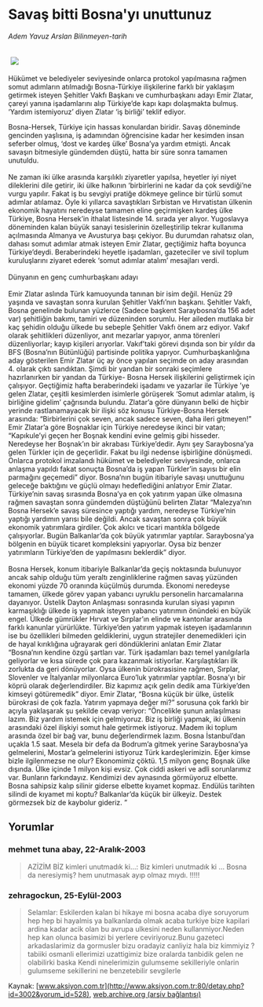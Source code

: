 # Savaş bitti Bosna'yı unuttunuz

*Adem Yavuz Arslan Bilinmeyen-tarih*

<div>
 <font>
  <img border="0" height="1" src="/web/20040310102601im_/http://www.aksiyon.com.tr/images/blank.gif"/>
 </font>
 <font class="content">
  <p>
   <img border="0" hspace="5" src="http://web.archive.org/web/20040310102601im_/http://www.aksiyon.com.tr/resim/459/28.jpg" vspace="5"/>
  </p>
 </font>
 <font class="content">
  Hükümet ve belediyeler seviyesinde onlarca protokol yapılmasına rağmen somut adımların atılmadığı Bosna-Türkiye ilişkilerine farklı bir yaklaşım getirmek isteyen Şehitler Vakfı Başkanı ve cumhurbaşkanı adayı Emir Zlatar, çareyi yanına işadamlarını alıp Türkiye’de kapı kapı dolaşmakta bulmuş. ‘Yardım istemiyoruz’ diyen Zlatar ‘iş birliği’ teklif ediyor.
 </font>
 <p>
  <font class="content">
   Bosna-Hersek, Türkiye için hassas konulardan biridir. Savaş döneminde gencinden yaşlısına, iş adamından öğrencisine kadar her kesimden insan seferber olmuş, ‘dost ve kardeş ülke’ Bosna’ya yardım etmişti. Ancak savaşın bitmesiyle gündemden düştü, hatta bir süre sonra tamamen unutuldu.
   <br/>
   <br/>
   Ne zaman iki ülke arasında karşılıklı ziyaretler yapılsa, heyetler iyi niyet dileklerini dile getirir, iki ülke halkının ‘birbirlerini ne kadar da çok sevdiği’ne vurgu yapılır. Fakat iş bu sevgiyi pratiğe dökmeye gelince bir türlü somut adımlar atılamaz. Öyle ki yıllarca savaştıkları Sırbistan ve Hırvatistan ülkenin ekonomik hayatını neredeyse tamamen eline geçirmişken kardeş ülke Türkiye, Bosna Hersek’in ithalat listesinde 14. sırada yer alıyor. Yugoslavya döneminden kalan büyük sanayi tesislerinin özelleştirilip tekrar kullanıma açılmasında  Almanya ve Avusturya başı çekiyor. Bu durumdan rahatsız olan, dahası somut adımlar atmak isteyen Emir Zlatar, geçtiğimiz hafta boyunca Türkiye’deydi. Beraberindeki heyetle işadamları, gazeteciler ve sivil toplum kuruluşlarını ziyaret ederek ‘somut adımlar atalım’ mesajları verdi.
   <br/>
   <br/>
   Dünyanın en genç cumhurbaşkanı adayı
   <br/>
   <br/>
   Emir Zlatar aslında Türk kamuoyunda tanınan bir isim değil. Henüz 29 yaşında ve savaştan sonra kurulan Şehitler Vakfı’nın başkanı. Şehitler Vakfı, Bosna genelinde bulunan yüzlerce (Sadece başkent Saraybosna’da 156 adet var) şehitliğin bakımı, tamiri ve düzeninden sorumlu. Her aileden mutlaka bir kaç şehidin olduğu ülkede bu sebeple Şehitler Vakfı önem arz ediyor. Vakıf olarak şehitlikleri düzenliyor, anıt mezarlar yapıyor, anma törenleri düzenliyorlar; kayıp kişileri arıyorlar. Vakıf’taki görevi dışında son bir yıldır da BFS (Bosna’nın Bütünlüğü) partisinde politika yapıyor. Cumhurbaşkanlığına aday gösterilen Emir Zlatar üç ay önce yapılan seçimde on aday arasından 4. olarak çıktı sandıktan. Şimdi bir yandan bir sonraki seçimlere hazırlanırken bir yandan da Türkiye- Bosna Hersek ilişkilerini geliştirmek için çalışıyor. Geçtiğimiz hafta beraberindeki işadamı ve yazarlar ile Türkiye ’ye gelen Zlatar, çeşitli kesimlerden isimlerle görüşerek ‘Somut adımlar atalım, iş birliğine gidelim’ çağrısında bulundu. Zlatar’a göre dünyanın belki de hiçbir yerinde rastlanamayacak bir ilişki söz konusu Türkiye-Bosna Hersek arasında: “Birbirlerini çok seven, ancak sadece seven, daha ileri gitmeyen!” Emir Zlatar’a göre Boşnaklar için Türkiye neredeyse ikinci bir vatan; “Kapıkule’yi geçen her Boşnak kendini evine gelmiş gibi hisseder. Neredeyse her Boşnak’ın bir akrabası Türkiye’dedir. Aynı şey Saraybosna’ya gelen Türkler için de geçerlidir.  Fakat bu ilgi nedense işbirliğine dönüşmedi. Onlarca protokol imzalandı hükümet ve belediyeler seviyesinde, onlarca anlaşma yapıldı fakat sonuçta Bosna’da iş yapan Türkler’in sayısı bir elin parmağını geçemedi” diyor. Bosna’nın bugün itibariyle savaşı unuttuğunu geleceğe baktığını ve güçlü olmayı hedeflediğini anlatıyor Emir Zlatar. Türkiye’nin savaş sırasında Bosna’ya en çok yatırım yapan ülke olmasına rağmen savaştan sonra gündemden düştüğünü belirten Zlatar “Malezya’nın Bosna Hersek’e savaş süresince yaptığı yardım, neredeyse Türkiye’nin yaptığı yardımın yarısı bile değildi. Ancak savaştan sonra çok büyük ekonomik yatırımlara girdiler. Çok akılcı ve ticari mantıkla bölgede çalışıyorlar. Bugün Balkanlar’da çok büyük yatırımlar yaptılar. Saraybosna’ya bölgenin en büyük ticaret kompleksini yapıyorlar. Oysa biz benzer yatırımların Türkiye’den de yapılmasını beklerdik” diyor.
   <br/>
   <br/>
   Bosna Hersek, konum itibariyle Balkanlar’da geçiş noktasında bulunuyor ancak sahip olduğu tüm yeraltı zenginliklerine rağmen savaş yüzünden ekonomi yüzde 70 oranında küçülmüş durumda. Ekonomi neredeyse tamamen, ülkede görev yapan yabancı uyruklu personelin harcamalarına dayanıyor. Üstelik Dayton Anlaşması sonrasında kurulan siyasi yapının karmaşıklığı ülkede iş yapmak isteyen yabancı yatırımın önündeki en büyük engel. Ülkede gümrükler Hırvat ve Sırplar’ın elinde ve kantonlar arasında farklı kanunlar yürürlükte. Türkiye’den yatırım yapmak isteyen işadamlarının ise bu özellikleri bilmeden geldiklerini, uygun stratejiler denemedikleri için de hayal kırıklığına uğrayarak geri döndüklerini anlatan Emir Zlatar “Bosna’nın kendine özgü şartları var. Türk işadamları bazı temel yanılgılarla geliyorlar ve kısa sürede çok para kazanmak istiyorlar. Karşılaştıkları ilk zorlukta da geri dönüyorlar. Oysa ülkenin bürokrasisine rağmen, Sırplar, Slovenler ve İtalyanlar milyonlarca Euro’luk yatırımlar yaptılar. Bosna’yı bir köprü olarak değerlendirdiler. Biz kapımız açık gelin dedik ama Türkiye’den kimseyi götüremedik” diyor. Emir Zlatar, “Bosna küçük bir ülke, üstelik bürokrasi de çok fazla. Yatırım yapmaya değer mi?” sorusuna çok farklı bir açıyla yaklaşarak şu şekilde cevap veriyor: “Öncelikle şunun anlaşılması lazım. Biz yardım istemek için gelmiyoruz. Biz iş birliği yapmak, iki ülkenin arasındaki özel ilişkiyi somut hale getirmek istiyoruz. Madem iki toplum arasında özel bir bağ var, bunu değerlendirmek lazım. Bosna İstanbul’dan uçakla 1.5 saat. Mesela bir defa da Bodrum’a gitmek yerine Saraybosna’ya gelmelerini, Mostar’a gelmelerini istiyoruz Türk kardeşlerimizin. Eğer kimse bizle ilgilenmezse ne olur? Ekonomimiz çöktü. 1,5 milyon genç Boşnak ülke dışında. Ülke içinde 1 milyon kişi evsiz. Çok ciddi askeri ve adli sorunlarımız var. Bunların farkındayız. Kendimizi dev aynasında görmüyoruz elbette. Bosna sahipsiz kalıp silinir giderse elbette kıyamet kopmaz. Endülüs tarihten silindi de kıyamet mi koptu? Balkanlar’da küçük bir ülkeyiz. Destek görmezsek biz de kaybolur gideriz. ”
   <br/>
  </font>
 </p>
</div>


## Yorumlar

### mehmet tuna abay, 22-Aralık-2003
> AZİZİM BİZ kimleri unutmadık ki...: 
> Biz kimleri unutmadık ki ... Bosna da neresiymiş? hem unutmasak ayıp olmaz mıydı. !!!!!

### zehragockun, 25-Eylül-2003
> Selamlar: 
> Eskilerden  kalan  bi hikaye mi  bosna  acaba  diye soruyorum  hep hep  bi hayalmis  ya  balkanlarda  olmak  acaba turkiye  bize  kapilari ardina  kadar acik olan  bu avrupa  ulkesini  neden kullanmiyor.Neden  hep  kan olunca  basimizi  bi yerlere  ceviriyoruz.Bunu  gazeteci arkadaslarimiz da  gormusler  bizu oradayiz canliyiz  hala  biz  kimmiyiz ?tabiiki osmanli  ellerimizi uzattigimiz bize  oralarda  tanbidik  gelen  ne olabilirki baska Kendi  ninelerimizin  gulumseme  sekilleriyle  onlarin  gulumseme  sekillerini ne  benzetebilir    sevgilerle

Kaynak: [www.aksiyon.com.tr](http://www.aksiyon.com.tr:80/detay.php?id=3002&yorum_id=528), [web.archive.org (arşiv bağlantısı)](http://web.archive.org/web/20040310102601/http://www.aksiyon.com.tr:80/detay.php?id=3002&yorum_id=528)
